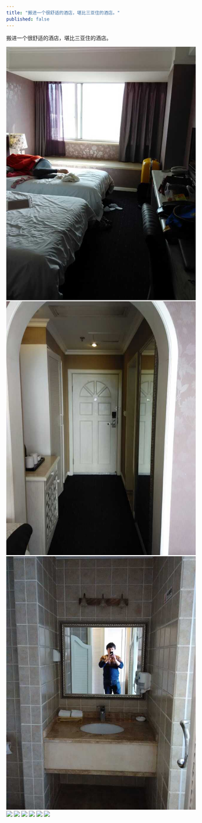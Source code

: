 ```yaml
---
title: "搬进一个很舒适的酒店，堪比三亚住的酒店。"
published: false
---
```

搬进一个很舒适的酒店，堪比三亚住的酒店。

![](./1.jpg)
![](./2.jpg)
![](./3.jpg)
![](./4.jpg)
![](./5.jpg)
![](./6.jpg)
![](./7.jpg)
![](./8.jpg)
![](./9.jpg)

